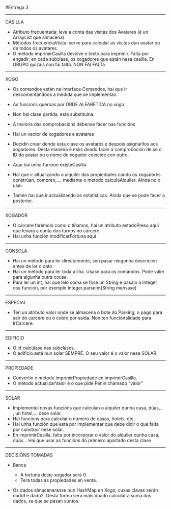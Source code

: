 ﻿#Entrega 3

__________________________
CASILLA

 - Atributo frecuentada: leva a conta das visitas dos Avatares (é un ArrayList que almacena)
 - Métodos frecuenciaVisita: serve para calcular as visitas dun avatar ou de todos os avatares
 - O método imprimirCasilla devolve o texto para imprimir. Falta por engadir, en cada subclase, os xogadores que están nesa casilla. En GRUPO quizais non fai falta. NON FAI FALTa
__________________________
XOGO

 - Os comandos están na interface Comandos, hai que ir descomentándoos a medida que se implementan.
 - As funcions quéroas por ORDE ALFABÉTICA no xogo
 - Non hai clase partida, esta substituina.
 - A maioría das comprobacións débense facer nas funcións
 - Hai un vector de xogadores e avatares
 - Decidin crear dende esta clase os avatares e despois asignarllos aos xogadores. Desta maneira é máis doado facer a comprobación de se o ID do avatar ou o nome do xogador coincide con outro.
 - Aqui hai unha funcion existeCasilla

 - Hai que ir altualizando o alquiler das propiedades cando os xogadores constrúan, compren,..., mediante o método calculoAlquiler. Aínda no o usei.
 - Tamén hai que ir actualizando as estatísticas. Aínda que se pode facer a posterior.
__________________________
XOGADOR

 - O cárcere farémolo como o tiñamos, hai un atributo estadoPreso aquí que levará a conta dos turnos no cárcere
 - Hai unha función modificarFortuna aquí

__________________________
CONSOLA

 - Hai un método para ler directamente, sen pasar ningunha descrición antes de ler o dato
 - Hai un método para ler toda a liña. Usase para os comandos. Pode valer para algunha outra cousa.
 - Para ler un int, hai que lelo coma se fose un String e pasalo a Integer coa funcion, por exemplo Integer.parseInt(String mensaxe)

__________________________
ESPECIAL

 - Ten un atributo valor onde se almacena o bote do Parking, o pago para sair do carcere ou o cobro por saida. Non ten funcionalidade para IrCarcere.

__________________________
EDIFICIO

 - O id calcúlase nas subclases.
 - O edificio está nun solar SEMPRE. O seu valor é o valor nese SOLAR.

__________________________
PROPIEDADE

 - Convertin o método imprimirPropiedade en imprimirCasilla.
 - O método actualizarValor é o que pide Penin chamado "valor"

__________________________
SOLAR

 - Implementei novas funcións que calculan o alquiler dunha casa, dúas,... , un hotel,... dese solar.
 - Hai funcions para calcular o número de casas, hoteis, etc.
 - Hai unha función que está por implementar que debe dicir o que falta por construir nese solar.
 - En imprimirCasilla, falta por incorporar o valor do alquiler dunha casa, dúas... Hai que usar as funcións do primeiro apartado desta clase

__________________________
DECISIÓNS  TOMADAS

- Banca
    * A fortuna deste xogador será 0.
    * Terá todas as propiedades en venta.

 - Os dados almacenaranse nun HashMap en Xogo, cuxas claves serán dado1 e dado2. Desta forma será máis doado calcular a suma dos dados, xa que se pasan xuntos.
    